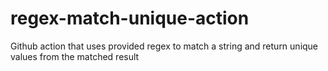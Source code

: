 # regex-match-unique-action
Github action that uses provided regex to match a string and return unique values from the matched result
